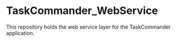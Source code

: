 TaskCommander_WebService
========================

This repository holds the web service layer for the TaskCommander application.